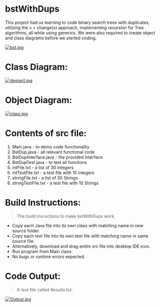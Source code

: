 # bstWithDups
This project had us learning to code binary search trees with duplicates, utilizing the x = change(x) approach, implementing recursion for Tree algorithms, all while using generics. We were also required to create object and class diagrams before we started coding.

[![bst.jpg](https://i.postimg.cc/Yqtzz8L6/bst.jpg)](https://postimg.cc/ThHbRV91)

# Class Diagram:
[![design1.jpg](https://i.postimg.cc/QCdbxcP7/design1.jpg)](https://postimg.cc/Pp0ZSvdf)

# Object Diagram:
[![class.jpg](https://i.postimg.cc/438v2YnN/class.jpg)](https://postimg.cc/rdrtKFSv)

# Contents of src file:
  1. Main.java - to demo code functionality
  2. BstDup.java - all relevant functional code
  3. BstDupInterface.java - the provided interface
  4. BstDupTest.java - to test all functions
  5. intFile.txt - a list of 30 integers
  6. intTestFile.txt - a test file with 10 integers
  7. stringFile.txt - a list of 30 Strings
  8. stringTestFile.txt - a test file with 10 Strings

# Build Instructions:
> The build insructions to make bstWithDups work.
- Copy each Java file into its own class with matching name in new source folder.
- Copy each text file into its own text file with matching name in same source file.
- Alternatively, download and drag entire src file into desktop IDE icon.
- Run program from Main class.
- No bugs or runtime errors expected.

# Code Output:
> A text file called Results.txt:

[![Output.jpg](https://i.postimg.cc/vHdbqxGL/Output.jpg)](https://postimg.cc/z3ps3BbV)
